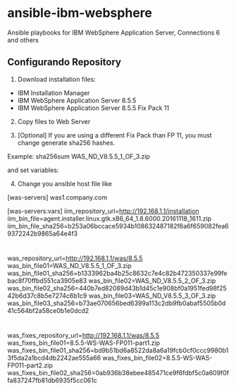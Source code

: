 # ansible-ibm-websphere
Ansible playbooks for IBM WebSphere Application Server, Connections 6 and others

## Configurando Repository

1) Download installation files:

- IBM Installation Manager
- IBM WebSphere Application Server 8.5.5
- IBM WebSphere Application Server 8.5.5 Fix Pack 11

2) Copy files to Web Server

3) [Optional] If you are using a different Fix Pack than FP 11, you must change
generate sha256 hashes.

  Example: sha256sum  WAS_ND_V8.5.5_1_OF_3.zip

and set variables:

4) Change you ansible host file like


 [was-servers]
 was1.company.com

 [was-servers:vars]
 iim_repository_url=http://192.168.1.1/installation
 iim_bin_file=agent.installer.linux.gtk.x86_64_1.8.6000.20161118_1611.zip
 iim_bin_file_sha256=b253a06bccace5934b108632487182f6a6f659082fea69372242b9865a64e4f3
 #
 was_repository_url=http://192.168.1.1/was/8.5.5
 was_bin_file01=WAS_ND_V8.5.5_1_OF_3.zip
 was_bin_file01_sha256=b1333962ba4b25c8632c7e4c82b472350337e99febac8f70ffbd551ca3905e83
 was_bin_file02=WAS_ND_V8.5.5_2_OF_3.zip
 was_bin_file02_sha256=440b7ed82089d43b1d45c1e908bf0a1951fed98f2542b6d37c8b5e7274c6b1c9
 was_bin_file03=WAS_ND_V8.5.5_3_OF_3.zip
 was_bin_file03_sha256=b73ae070656bed6399a113c2db9fb0abaf5505b0d41c564bf2a58ce0b1e0dcd2
 #
 was_fixes_repository_url=http://192.168.1.1/was/8.5.5
 was_fixes_bin_file01=8.5.5-WS-WAS-FP011-part1.zip
 was_fixes_bin_file01_sha256=bd9b51bd6a8522da8a6a19fcb0cf0ccc9980b13f5da2a1bcd4db2242ae555a66
 was_fixes_bin_file02=8.5.5-WS-WAS-FP011-part2.zip
 was_fixes_bin_file02_sha256=0ab936b38ebee485471ce9f6fdbf5c0a609f0ffa837247fb81db6935f5cc061c
